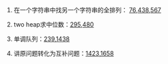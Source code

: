 1. 在一个字符串中找另一个字符串的全排列： [76](76.%20Minimum%20Window%20Substring.md),[438](438.%20Find%20All%20Anagrams%20in%20a%20String),[567](567.%20Permutation%20in%20String.md)

2. two heap求中位数：[295](295.%20Find%20Median%20from%20Data%20Stream.md),[480](480.%20Sliding%20Window%20Median.md)

3. 单调队列：[239](239.%20Sliding%20Window%20Maximum.md),[1438](1438.%20Longest%20Continuous%20Subarray%20With%20Absolute%20Diff.md)

4. 讲原问题转化为互补问题：[1423](1423.%20Maximum%20Points.md),[1658](1658.%20Minimum%20Operations%20to%20Reduce%20X%20to%20Zero.md)